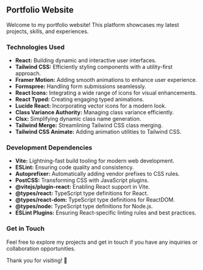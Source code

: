 ## Portfolio Website

Welcome to my portfolio website! This platform showcases my latest projects, skills, and experiences.

### Technologies Used

- **React:** Building dynamic and interactive user interfaces.
- **Tailwind CSS:** Efficiently styling components with a utility-first approach.
- **Framer Motion:** Adding smooth animations to enhance user experience.
- **Formspree:** Handling form submissions seamlessly.
- **React Icons:** Integrating a wide range of icons for visual enhancements.
- **React Typed:** Creating engaging typed animations.
- **Lucide React:** Incorporating vector icons for a modern look.
- **Class Variance Authority:** Managing class variance efficiently.
- **Clsx:** Simplifying dynamic class name generation.
- **Tailwind Merge:** Streamlining Tailwind CSS class merging.
- **Tailwind CSS Animate:** Adding animation utilities to Tailwind CSS.

### Development Dependencies

- **Vite:** Lightning-fast build tooling for modern web development.
- **ESLint:** Ensuring code quality and consistency.
- **Autoprefixer:** Automatically adding vendor prefixes to CSS rules.
- **PostCSS:** Transforming CSS with JavaScript plugins.
- **@vitejs/plugin-react:** Enabling React support in Vite.
- **@types/react:** TypeScript type definitions for React.
- **@types/react-dom:** TypeScript type definitions for ReactDOM.
- **@types/node:** TypeScript type definitions for Node.js.
- **ESLint Plugins:** Ensuring React-specific linting rules and best practices.

### Get in Touch

Feel free to explore my projects and get in touch if you have any inquiries or collaboration opportunities.

Thank you for visiting! 🚀

